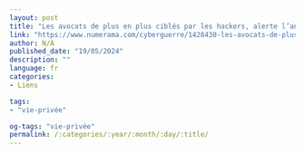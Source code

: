 ```yaml
---
layout: post
title: "Les avocats de plus en plus ciblés par les hackers, alerte l’anssi"
link: "https://www.numerama.com/cyberguerre/1428430-les-avocats-de-plus-en-plus-cibles-par-les-hackers-alerte-lanssi.html"
author: N/A
published_date: "19/05/2024"
description: ""
language: fr
categories:
- Liens

tags:
- "vie-privée"

og-tags: "vie-privée"
permalink: /:categories/:year/:month/:day/:title/
---
```

